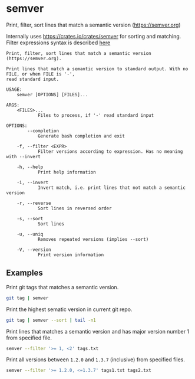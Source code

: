 # semver
Print, filter, sort lines that match a semantic version (https://semver.org)

Internally uses https://crates.io/crates/semver for sorting and matching. Filter expressions syntax is described [here](https://docs.rs/semver/1.0.9/semver/struct.VersionReq.html#syntax)

```
Print, filter, sort lines that match a semantic version (https://semver.org).

Print lines that match a semantic version to standard output. With no FILE, or when FILE is '-',
read standard input.

USAGE:
    semver [OPTIONS] [FILES]...

ARGS:
    <FILES>...
            Files to process, if '-' read standard input

OPTIONS:
        --completion
            Generate bash completion and exit

    -f, --filter <EXPR>
            Filter versions according to expression. Has no meaning with --invert

    -h, --help
            Print help information

    -i, --invert
            Invert match, i.e. print lines that not match a semantic version

    -r, --reverse
            Sort lines in reversed order

    -s, --sort
            Sort lines

    -u, --uniq
            Removes repeated versions (implies --sort)

    -V, --version
            Print version information
```

## Examples

Print git tags that matches a semantic version.

```bash
git tag | semver
```

Print the highest sematic version in current git repo.

```bash
git tag | semver --sort | tail -n1
```

Print lines that matches a semantic version and has major version number 1 from specified file.

```bash
semver --filter '>= 1, <2' tags.txt
```

Print all versions between `1.2.0` and `1.3.7` (inclusive) from specified files.

```bash
semver --filter '>= 1.2.0, <=1.3.7' tags1.txt tags2.txt
```
